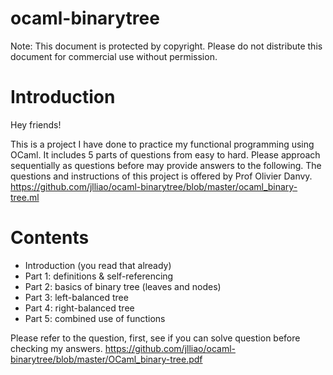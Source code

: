 # ocaml-binarytree
Note: This document is protected by copyright. Please do not distribute this document for commercial use without permission.

# Introduction

Hey friends!

This is a project I have done to practice my functional programming using OCaml. It includes 5 parts of questions from easy to hard. Please approach sequentially as questions before may provide answers to the following.
The questions and instructions of this project is offered by Prof Olivier Danvy.
https://github.com/jlliao/ocaml-binarytree/blob/master/ocaml_binary-tree.ml

# Contents
- Introduction (you read that already)
- Part 1: definitions & self-referencing
- Part 2: basics of binary tree (leaves and nodes)
- Part 3: left-balanced tree
- Part 4: right-balanced tree
- Part 5: combined use of functions

Please refer to the question, first, see if you can solve question before checking my answers.
https://github.com/jlliao/ocaml-binarytree/blob/master/OCaml_binary-tree.pdf
